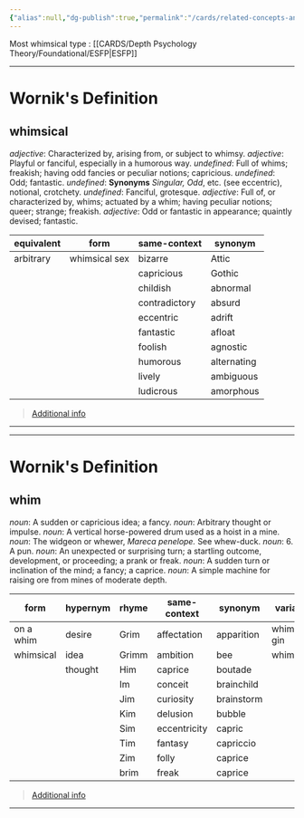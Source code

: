 ```yaml
---
{"alias":null,"dg-publish":true,"permalink":"/cards/related-concepts-and-theories/whimsical/","dgPassFrontmatter":true,"created":"2023-05-15T15:12:59.131+02:00","updated":"2023-05-15T15:14:24.945+02:00"}
---
```


Most whimsical type : [[CARDS/Depth Psychology Theory/Foundational/ESFP\|ESFP]] 

---
# Wornik's Definition
## whimsical
*adjective*: Characterized by, arising from, or subject to whimsy.
*adjective*: Playful or fanciful, especially in a humorous way.
*undefined*: Full of whims; freakish; having odd fancies or peculiar notions; capricious.
*undefined*: Odd; fantastic.
*undefined*: <strong>Synonyms</strong> <em>Singular, Odd</em>, etc. (see <internalXref urlencoded="eccentric">eccentric</internalXref>), notional, crotchety.
*undefined*: Fanciful, grotesque.
*adjective*: Full of, or characterized by, whims; actuated by a whim; having peculiar notions; queer; strange; freakish.
*adjective*: Odd or fantastic in appearance; quaintly devised; fantastic.

| equivalent |form |same-context |synonym |
| --- | --- | --- | --- |
| arbitrary | whimsical sex | bizarre | Attic |
|  |  | capricious | Gothic |
|  |  | childish | abnormal |
|  |  | contradictory | absurd |
|  |  | eccentric | adrift |
|  |  | fantastic | afloat |
|  |  | foolish | agnostic |
|  |  | humorous | alternating |
|  |  | lively | ambiguous |
|  |  | ludicrous | amorphous |

> [Additional info](https://www.wordnik.com/words/whimsical)
---

---
# Wornik's Definition
## whim
*noun*: A sudden or capricious idea; a fancy.
*noun*: Arbitrary thought or impulse.
*noun*: A vertical horse-powered drum used as a hoist in a mine.
*noun*: The widgeon or whewer, <em>Mareca penelope.</em> See <internalXref urlencoded="whew-duck">whew-duck</internalXref>.
*noun*: 6. A pun.
*noun*: An unexpected or surprising turn; a startling outcome, development, or proceeding; a prank or freak.
*noun*: A sudden turn or inclination of the mind; a fancy; a caprice.
*noun*: A simple machine for raising ore from mines of moderate depth.

| form |hypernym |rhyme |same-context |synonym |variant |
| --- | --- | --- | --- | --- | --- |
| on a whim | desire | Grim | affectation | apparition | whim gin |
| whimsical | idea | Grimm | ambition | bee | whimsey |
|  | thought | Him | caprice | boutade |  |
|  |  | Im | conceit | brainchild |  |
|  |  | Jim | curiosity | brainstorm |  |
|  |  | Kim | delusion | bubble |  |
|  |  | Sim | eccentricity | capric |  |
|  |  | Tim | fantasy | capriccio |  |
|  |  | Zim | folly | caprice |  |
|  |  | brim | freak | caprice |  |

> [Additional info](https://www.wordnik.com/words/whim)
---